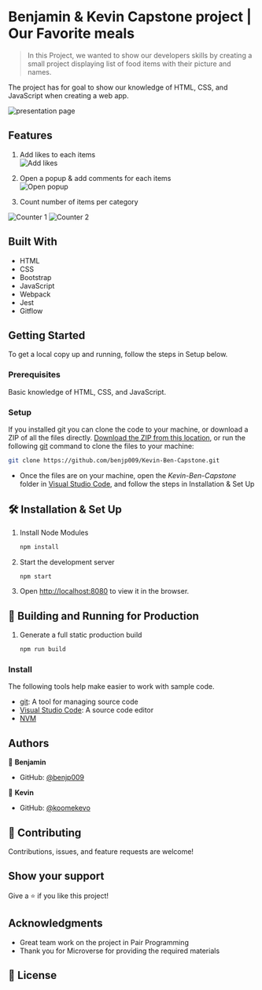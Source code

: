 # Benjamin & Kevin Capstone project | Our Favorite meals

> In this Project, we wanted to show our developers skills by creating a small project displaying list of food items with their picture and names.

The project has for goal to show our knowledge of HTML, CSS, and JavaScript when creating a web app.


![presentation page](https://user-images.githubusercontent.com/31847346/147341891-9eed151b-8cb9-4689-b95c-8a042cf1eff6.png)

## Features

1. Add likes to each items <br>
![Add likes](https://user-images.githubusercontent.com/31847346/147341982-9afcf67b-7233-4f03-bdc4-baed0e57115f.png)

2. Open a popup & add comments  for each items <br>
![Open popup](https://user-images.githubusercontent.com/31847346/147342115-d613a0ab-e1c6-49f2-ae17-63c07b12e3f8.png)

3. Count number of items per category <br>

![Counter 1](https://user-images.githubusercontent.com/31847346/147342217-b0c3ae63-fbac-4b8d-b719-dde920df94c7.png)
![Counter 2](https://user-images.githubusercontent.com/31847346/147342243-c2a0526b-e8be-468f-a929-d7f725c9a6e2.png)

## Built With

- HTML
- CSS
- Bootstrap
- JavaScript
- Webpack
- Jest
- Gitflow 

## Getting Started
To get a local copy up and running, follow the steps in Setup below.

### Prerequisites
Basic knowledge of HTML, CSS, and JavaScript.

### Setup
If you installed git you can clone the code to your machine, or download a ZIP of all the files directly.
[Download the ZIP from this location](https://github.com/benjp009/Kevin-Ben-Capstone.git), or run the following [git](https://github.com/benjp009/Kevin-Ben-Capstone.git) command to clone the files to your machine:
```bash
git clone https://github.com/benjp009/Kevin-Ben-Capstone.git
```

- Once the files are on your machine, open the _Kevin-Ben-Capstone_ folder in [Visual Studio Code](https://code.visualstudio.com/), and follow the steps in Installation & Set Up

## 🛠 Installation & Set Up

1. Install Node Modules

   ```sh
   npm install
   ```

2. Start the development server

   ```sh
   npm start
   ```

3. Open [http://localhost:8080](http://localhost:8080) to view it in the browser.

## 🚀 Building and Running for Production

1. Generate a full static production build

   ```sh
   npm run build
   ```

### Install

The following tools help make easier to work with sample code.

- [git](https://git-scm.com/downloads): A tool for managing source code
- [Visual Studio Code](https://code.visualstudio.com/): A source code editor
- [NVM](https://github.com/nvm-sh/nvm)


## Authors

👤 **Benjamin**

- GitHub: [@benjp009](https://github.com/benjp009)

👤 **Kevin**

- GitHub: [@koomekevo](https://github.com/koomekevo)


## 🤝 Contributing

Contributions, issues, and feature requests are welcome!


## Show your support

Give a ⭐️ if you like this project!

## Acknowledgments

- Great team work on the project in Pair Programming
- Thank you for Microverse for providing the required materials

## 📝 License
